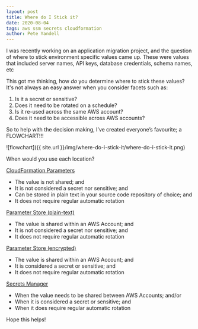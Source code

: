 ```yaml
---
layout: post
title: Where do I Stick it?
date: 2020-08-04
tags: aws ssm secrets cloudformation
author: Pete Yandell
---
```


<!--markdownlint-disable MD036 -->

I was recently working on an application migration project, and the question of where to stick environment specific values came up. These were values that included server names, API keys, database credentials, schema names, etc

This got me thinking, how *do* you determine where to stick these values? It's not always an easy answer when you consider facets such as:

1. Is it a secret or sensitive?
2. Does it need to be rotated on a schedule?
3. Is it re-used across the same AWS account?
4. Does it need to be accessible across AWS accounts?

So to help with the decision making, I’ve created everyone’s favourite; a FLOWCHART!!!

![flowchart]({{ site.url }}/img/where-do-i-stick-it/where-do-i-stick-it.png)

When would you use each location?

[CloudFormation Parameters](https://docs.aws.amazon.com/AWSCloudFormation/latest/UserGuide/parameters-section-structure.html)

* The value is not shared; and
* It is not considered a secret nor sensitive; and
* Can be stored in plain text in your source code repository of choice; and
* It does not require regular automatic rotation

[Parameter Store (plain-text)](https://docs.aws.amazon.com/systems-manager/latest/userguide/systems-manager-parameter-store.html)

* The value is shared within an AWS Account; and
* It is not considered a secret nor sensitive; and
* It does not require regular automatic rotation

[Parameter Store (encrypted)](https://docs.aws.amazon.com/systems-manager/latest/userguide/sysman-paramstore-securestring.html)

* The value is shared within an AWS Account; and
* It is considered a secret or sensitive; and
* It does not require regular automatic rotation

[Secrets Manager](https://docs.aws.amazon.com/secretsmanager/latest/userguide/intro.html)

* When the value needs to be shared between AWS Accounts; and/or
* When it is considered a secret or sensitive; and
* When it does require regular automatic rotation

Hope this helps!
